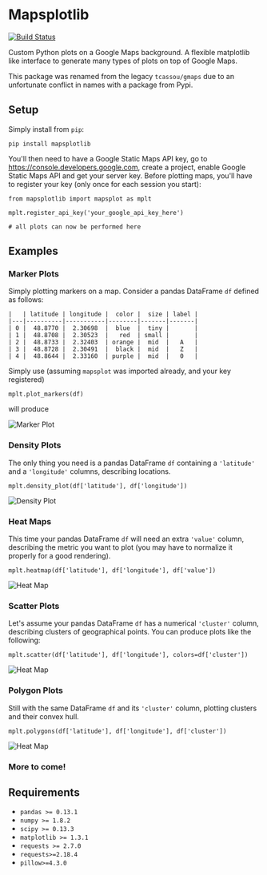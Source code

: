 # Mapsplotlib

[![Build Status](https://travis-ci.org/tcassou/mapsplotlib.svg?branch=master)](https://travis-ci.org/tcassou/mapsplotlib)

Custom Python plots on a Google Maps background. A flexible matplotlib like interface to generate many types of plots on top of Google Maps.

This package was renamed from the legacy `tcassou/gmaps` due to an unfortunate conflict in names with a package from Pypi.

## Setup

Simply install from `pip`:
```
pip install mapsplotlib
```

You'll then need to have a Google Static Maps API key, go to https://console.developers.google.com, create a project, enable Google Static Maps API and get your server key. Before plotting maps, you'll have to register your key (only once for each session you start):
```
from mapsplotlib import mapsplot as mplt

mplt.register_api_key('your_google_api_key_here')

# all plots can now be performed here
```

## Examples

### Marker Plots

Simply plotting markers on a map. Consider a pandas DataFrame `df` defined as follows:

```
|   | latitude | longitude |  color |  size | label |
|---|----------|-----------|--------|-------|-------|
| 0 |  48.8770 |  2.30698  |  blue  |  tiny |       |
| 1 |  48.8708 |  2.30523  |   red  | small |       |
| 2 |  48.8733 |  2.32403  | orange |  mid  |   A   |
| 3 |  48.8728 |  2.30491  |  black |  mid  |   Z   |
| 4 |  48.8644 |  2.33160  | purple |  mid  |   0   |
```

Simply use (assuming `mapsplot` was imported already, and your key registered)
```
mplt.plot_markers(df)
```
will produce

![Marker Plot](https://github.com/tcassou/mapsplotlib/blob/master/examples/markers.png)

### Density Plots

The only thing you need is a pandas DataFrame `df` containing a `'latitude'` and a `'longitude'` columns, describing locations.

```
mplt.density_plot(df['latitude'], df['longitude'])
```

![Density Plot](https://github.com/tcassou/mapsplotlib/blob/master/examples/density.png)

### Heat Maps

This time your pandas DataFrame `df` will need an extra `'value'` column, describing the metric you want to plot (you may have to normalize it properly for a good rendering).

```
mplt.heatmap(df['latitude'], df['longitude'], df['value'])
```
![Heat Map](https://github.com/tcassou/mapsplotlib/blob/master/examples/heatmap.png)

### Scatter Plots

Let's assume your pandas DataFrame `df` has a numerical `'cluster'` column, describing clusters of geographical points. You can produce plots like the following:

```
mplt.scatter(df['latitude'], df['longitude'], colors=df['cluster'])
```
![Heat Map](https://github.com/tcassou/mapsplotlib/blob/master/examples/clusters.png)

### Polygon Plots

Still with the same DataFrame `df` and its `'cluster'` column, plotting clusters and their convex hull.

```
mplt.polygons(df['latitude'], df['longitude'], df['cluster'])
```
![Heat Map](https://github.com/tcassou/mapsplotlib/blob/master/examples/polygons.png)

### More to come!

## Requirements

* `pandas >= 0.13.1`
* `numpy >= 1.8.2`
* `scipy >= 0.13.3`
* `matplotlib >= 1.3.1`
* `requests >= 2.7.0`
* `requests>=2.18.4`
* `pillow>=4.3.0`
